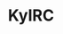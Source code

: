 ---
published: true
layout: app
category: app
created: 2015-06-19
updated: 2015-06-19

permalink: /KyIRC/
title: KyIRC
title_obvious: false
generic: IRC client
description:  An IRC client designed for elementary OS
license: GPL v2

authors:
  - name: agronick
    url: 'https://github.com/agronick'

links:
  - type: GitHub
    url: agronick/KyRC
  - type: Build
    url: 'https://github.com/agronick/KyRC/blob/master/INSTALL'
  - type: License
    url: 'https://github.com/agronick/KyRC/blob/master/LICENSE'

tags:
  - GTK3
  - Vala
  - Freya
---